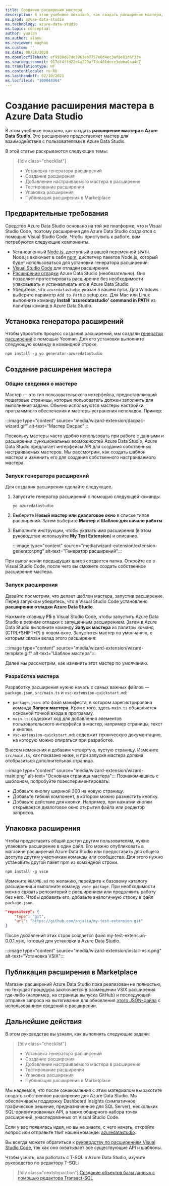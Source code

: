 ```yaml
---
title: Создание расширения мастера
description: В этом учебнике показано, как создать расширение мастера, чтобы добавить пользовательские функции для Azure Data Studio.
ms.prod: azure-data-studio
ms.technology: azure-data-studio
ms.topic: conceptual
author: yualan
ms.author: alayu
ms.reviewer: maghan
ms.custom: ''
ms.date: 08/28/2020
ms.openlocfilehash: ef9938d87de3963ab7757e0d4ec3af0e01d6f33a
ms.sourcegitcommit: 917df4ffd22e4a229af7dc481dcce3ebba0aa4d7
ms.translationtype: HT
ms.contentlocale: ru-RU
ms.lasthandoff: 02/10/2021
ms.locfileid: "100048364"
---
```

# <a name="create-an-azure-data-studio-wizard-extension"></a>Создание расширения мастера в Azure Data Studio

В этом учебнике показано, как создать **расширение мастера в Azure Data Studio**. Это расширение предоставляет мастер для взаимодействия с пользователями в Azure Data Studio.

В этой статье раскрываются следующие темы:
> [!div class="checklist"]
> - Установка генератора расширений
> - Создание расширения
> - Добавление настраиваемого мастера в расширение
> - Тестирование расширения
> - Упаковка расширения
> - Публикация расширения в Marketplace

## <a name="prerequisites"></a>Предварительные требования

Средство Azure Data Studio основано на той же платформе, что и Visual Studio Code, поэтому расширения для Azure Data Studio создаются с помощью Visual Studio Code. Чтобы приступить к работе, вам потребуются следующие компоненты.

- Установленный [Node.js](https://nodejs.org), доступный в вашей переменной `$PATH`. Node.js включает в себя [npm](https://www.npmjs.com/), диспетчер пакетов Node.js, который будет использоваться для установки генератора расширений.
- [Visual Studio Code](https://code.visualstudio.com) для отладки расширения.
- [Расширение отладки](https://marketplace.visualstudio.com/items?itemName=ms-mssql.sqlops-debug) Azure Data Studio (необязательно). Оно позволяет протестировать расширение без необходимости упаковывать и устанавливать его в Azure Data Studio.
- Убедитесь, что `azuredatastudio` указан в вашем пути. Для Windows выберите параметр `Add to Path` в setup.exe. Для Mac или Linux выполните команду **Install 'azuredatastudio' command in PATH** из палитры команд в Azure Data Studio.

## <a name="install-the-extension-generator"></a>Установка генератора расширений

Чтобы упростить процесс создания расширений, мы создали [генератор расширений](https://code.visualstudio.com/docs/extensions/yocode) с помощью Yeoman. Для его установки выполните следующую команду в командной строке.

```console
npm install -g yo generator-azuredatastudio
```

## <a name="create-your-wizard-extension"></a>Создание расширения мастера

### <a name="introduction-to-wizards"></a>Общие сведения о мастере

Мастер — это тип пользовательского интерфейса, предоставляющий пошаговые страницы, которые пользователь должен заполнить для выполнения задачи. Обычно используются мастеры настройки программного обеспечения и мастеры устранения неполадок. Пример:

:::image type="content" source="media/wizard-extension/dacpac-wizard.gif" alt-text="Мастер Dacpac":::

Поскольку мастеры часто удобно использовать при работе с данными и расширении функциональных возможностей Azure Data Studio, Azure Data Studio предлагает интерфейсы API для создания собственных настраиваемых мастеров. Мы рассмотрим, как создать шаблон мастера и изменить его для создания собственного настраиваемого мастера.

### <a name="run-the-extension-generator"></a>Запуск генератора расширений

Для создания расширения сделайте следующее.

1. Запустите генератор расширений с помощью следующей команды.

   `yo azuredatastudio`

2. Выберите **Новый мастер или диалоговое окно** в списке типов расширений. Затем выберите **Мастер** и **Шаблон для начало работы**

3. Выполните инструкции, чтобы указать имя расширения (в этом руководстве используйте **My Test Extension**) и описание.

    :::image type="content" source="media/wizard-extension/extension-generator.png" alt-text="Генератор расширений":::

При выполнении предыдущих шагов создается папка. Откройте ее в Visual Studio Code, после чего вы сможете создать собственное расширение мастера.

### <a name="run-the-extension"></a>Запуск расширения

Давайте посмотрим, что делает шаблон мастера, запустив расширение. Перед запуском убедитесь, что в Visual Studio Code установлено **расширение отладки Azure Data Studio**.

Нажмите клавишу **F5** в Visual Studio Code, чтобы запустить Azure Data Studio в режиме отладки с запущенным расширением. Затем в Azure Data Studio выполните команду **Запуск мастера** из палитры команд (CTRL+SHIFT+P) в новом окне. Запустится мастер по умолчанию, с которым связан вклад этого расширения:

:::image type="content" source="media/wizard-extension/wizard-template.gif" alt-text="Шаблон мастера":::

Далее мы рассмотрим, как изменить этот мастер по умолчанию.

### <a name="develop-the-wizard"></a>Разработка мастера

Разработку расширения нужно начать с самых важных файлов — `package.json`, `src/main.ts` и `vsc-extension-quickstart.md`:

- `package.json`: это файл манифеста, в котором зарегистрирована команда **Запуск мастера**. Кроме того, здесь `main.ts` объявляется основной точкой входа в программу.
- `main.ts`: содержит код для добавления элементов пользовательского интерфейса в мастер, например страницы, текст и кнопки.
- `vsc-extension-quickstart.md`: содержит техническую документацию, на которую можно опираться при разработке.

Внесем изменения и добавим четвертую, пустую страницу. Измените `src/main.ts`, как показано ниже, и при запуске мастера должна отобразиться дополнительная страница.

:::image type="content" source="media/wizard-extension/wizard-main.png" alt-text="Основная страница мастера":::
Познакомившись с шаблоном, попробуйте поэкспериментировать:

- Добавьте кнопку шириной 300 на новую страницу.
- Добавьте гибкий компонент, в котором можно разместить кнопку.
- Добавьте действие для кнопки. Например, при нажатии кнопки открывается диалоговое окно открытия файла или редактор запросов.

## <a name="package-your-extension"></a>Упаковка расширения

Чтобы предоставить общий доступ другим пользователям, нужно упаковать расширение в один файл. Его можно опубликовать в магазине расширений Azure Data Studio или предоставить для общего доступа другим участникам команды или сообщества. Для этого нужно установить другой пакет npm из командной строки.

```console
npm install -g vsce
```

Измените `README.md` по желанию, перейдите к базовому каталогу расширения и выполните команду `vsce package`. При необходимости можно связать репозиторий с расширением или продолжить работу без него. Чтобы добавить его, добавьте аналогичную строку в файл `package.json`.

```json
"repository": {
    "type": "git",
    "url": "https://github.com/anjalia/my-test-extension.git"
}
```

После добавления этих строк создается файл my-test-extension-0.0.1.vsix, готовый для установки в Azure Data Studio.

:::image type="content" source="media/wizard-extension/install-vsix.png" alt-text="Установка VSIX":::

## <a name="publish-your-extension-to-the-marketplace"></a>Публикация расширения в Marketplace

Магазин расширений Azure Data Studio пока реализован не полностью, но текущая процедура заключается в размещении VSIX расширения где-либо (например, на странице выпуска GitHub) и последующей отправке запроса на вытягивание для обновления [этого JSON-файла](https://github.com/Microsoft/azuredatastudio/blob/release/extensions/extensionsGallery.json) с использованием сведений о расширении.

## <a name="next-steps"></a>Дальнейшие действия

В этом руководстве вы узнали, как выполнять следующие задачи:
> [!div class="checklist"]
> - Установка генератора расширений
> - Создание расширения
> - Добавление настраиваемого мастера в расширение
> - Тестирование расширения
> - Упаковка расширения
> - Публикация расширения в Marketplace

Мы надеемся, что после ознакомления с этим материалом вы захотите создать собственное расширение для Azure Data Studio. Мы обеспечиваем поддержку Dashboard Insights (симпатичное графическое решение, предназначенное для SQL Server), нескольких SQL-ориентированных API, а также обширного набора точек расширений, унаследованных от Visual Studio Code.

Если у вас появилась идея, но вы не знаете, с чего начать, откройте вопрос или отправьте твит нашей команде: [azuredatastudio](https://twitter.com/azuredatastudio).

Вы всегда можете обратиться к [руководству по расширениям Visual Studio Code](https://code.visualstudio.com/docs/extensions/overview), так как оно охватывает все существующие API и шаблоны.

Чтобы узнать, как работать с T-SQL в Azure Data Studio, изучите руководство по редактору T-SQL:

> [!div class="nextstepaction"]
> [Создание объектов базы данных с помощью редактора Transact-SQL](../tutorial-sql-editor.md)
